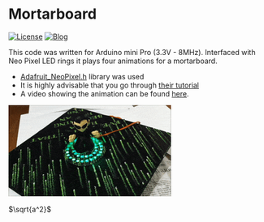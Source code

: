 # Mortarboard

[![License](https://img.shields.io/badge/license-MIT-red)](https://opensource.org/licenses/MIT)
[![Blog](https://img.shields.io/badge/blog-post-yellow)](https://mirzafahad.github.io/2016-05-13-graduation-mortarboard/)

This code was written for Arduino mini Pro (3.3V - 8MHz). Interfaced with Neo Pixel LED rings it plays four animations for a mortarboard.


* [Adafruit_NeoPixel.h](https://github.com/adafruit/Adafruit_NeoPixel) library was used
* It is highly advisable that you go through [their tutorial](https://learn.adafruit.com/adafruit-neopixel-uberguide/overview)
* A video showing the animation can be found [here](https://www.youtube.com/watch?v=Bh-glHXmJ-Q). 


![Demo gif](/image/demo.gif)

$\sqrt{a^2}$

